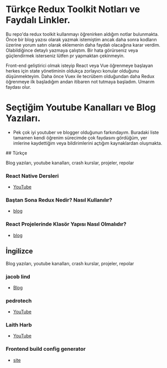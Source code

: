 # Türkçe Redux Toolkit Notları ve Faydalı Linkler.

Bu repo'da redux toolkit kullanmayı öğrenirken aldığım notlar bulunmakta. Önce bir blog yazısı olarak yazmak istemiştim ancak daha sonra kodların üzerine yorum satırı olarak eklemenin daha faydalı olacağına karar verdim. Olabildiğince detaylı yazmaya çalıştım. Bir hata görürseniz veya güçlendirmek isterseniz lütfen pr yapmaktan çekinmeyin.

Front-end geliştirici olmak isteyip React veya Vue öğrenmeye başlayan herkes için state yönetiminin oldukça zorlayıcı konular olduğunu düşünmekteyim. Daha önce Vuex ile tecrübem olduğundan daha Redux öğrenmeye ilk başladığım andan itibaren not tutmaya başladım. Umarım faydası olur.

# Seçtiğim Youtube Kanalları ve Blog Yazıları.

- Pek çok iyi youtuber ve blogger olduğunun farkındayım. Buradaki liste tamamen kendi öğrenim sürecimde çok faydasını gördüğüm, yer imlerine kaydettiğim veya bildirimlerini açtığım kaynaklardan oluşmakta.

## Türkçe

Blog yazıları, youtube kanalları, crash kurslar, projeler, repolar

### React Native Dersleri

- [YouTube](https://www.youtube.com/channel/UCLR1815BrF78UoTnFFaLZOw)

### Baştan Sona Redux Nedir? Nasıl Kullanılır?

- [blog](https://ysoftaoglu.com/post/redux-nedir-nasil-kullanilir/)

### React Projelerinde Klasör Yapısı Nasıl Olmalıdır?

- [blog](https://ysoftaoglu.com/post/react-projelerinde-klasor-yapisi-nasil-olmalidir/)

## İngilizce

Blog yazıları, youtube kanalları, crash kurslar, projeler, repolar


### jacob lind

- [Blog](https://blog.jakoblind.no/)

### pedrotech

- [YouTube](https://www.youtube.com/c/PedroTechnologies)

### Laith Harb

- [YouTube](https://www.youtube.com/channel/UCyLNhHSiEVkVwPSFKxJAfSA/featured)

### Frontend build config generator

- [site](https://createapp.dev/)
